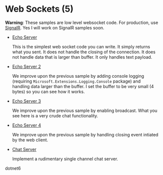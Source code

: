 # Web Sockets (5)

**Warning**: These samples are low level websocket code. For production, use [SignalR](https://github.com/aspnet/signalr). Yes I will work on SignalR samples soon.

* [Echo Server](/projects/web-sockets/web-sockets-1)

  This is the simplest web socket code you can write. It simply returns what you sent. It does not handle the closing of the connection. It does not handle data that is larger than buffer. It only handles text payload.

* [Echo Server 2](/projects/web-sockets/web-sockets-2)

  We improve upon the previous sample by adding console logging (requiring ```Microsoft.Extensions.Logging.Console``` package) and handling data larger than the buffer. I set the buffer to be very small (4 bytes) so you can see how it works.

* [Echo Server 3](/projects/web-sockets/web-sockets-3)

  We improve upon the previous sample by enabling broadcast. What you see here is a very crude chat functionality.

* [Echo Server 4](/projects/web-sockets/web-sockets-4)

  We improve upon the previous sample by handling closing event intiated by the web client.

* [Chat Server](/projects/web-sockets/web-sockets-5)

  Implement a rudimentary single channel chat server.

dotnet6